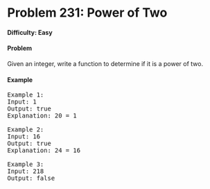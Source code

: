 # Problem 231: Power of Two

#### Difficulty: Easy

#### Problem

Given an integer, write a function to determine if it is a power of two.

#### Example

<pre>
Example 1:
Input: 1
Output: true 
Explanation: 20 = 1

Example 2:
Input: 16
Output: true
Explanation: 24 = 16

Example 3:
Input: 218
Output: false
</pre>